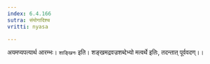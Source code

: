 ```yaml
---
index: 6.4.166
sutra: संयोगादिश्च
vritti: nyasa

---
```

अयमप्यपत्यार्थ आरम्भः। `शाङ्खिनः` इति। शङ्खमद्रवज्रशब्देभ्यो मत्वर्थे इतिः, तदन्तात् पूर्ववदण्।।